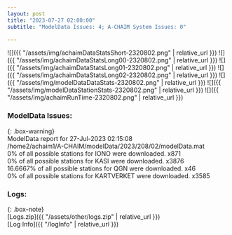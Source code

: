 ```yaml
---
layout: post
title: "2023-07-27 02:00:00"
subtitle: "ModelData Issues: 4; A-CHAIM System Issues: 0"

---
```


![]({{ "/assets/img/achaimDataStatsShort-2320802.png" | relative_url }})
![]({{ "/assets/img/achaimDataStatsLong00-2320802.png" | relative_url }})
![]({{ "/assets/img/achaimDataStatsLong01-2320802.png" | relative_url }})
![]({{ "/assets/img/achaimDataStatsLong02-2320802.png" | relative_url }})
![]({{ "/assets/img/modelDataDataStats-2320802.png" | relative_url }})
![]({{ "/assets/img/modelDataStationStats-2320802.png" | relative_url }})
![]({{ "/assets/img/achaimRunTime-2320802.png" | relative_url }})


### ModelData Issues:  
  
{: .box-warning}  
 ModelData report for 27-Jul-2023 02:15:08   
 /home2/achaim1/A-CHAIM/modelData/2023/208/02/modelData.mat   
 0% of all possible stations for IONO were downloaded. x871   
 0% of all possible stations for KASI were downloaded. x3876   
 16.6667% of all possible stations for QGN were downloaded. x46   
 0% of all possible stations for KARTVERKET were downloaded. x3585   
  


### Logs:  
  
{: .box-note}  
[Logs.zip]({{ "/assets/other/logs.zip" | relative_url }})  
[Log Info]({{ "/logInfo" | relative_url }})  
